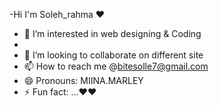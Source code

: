 -Hi I'm Soleh_rahma ❤
- 👀 I’m interested in web designing & Coding
- 
- 💞️ I’m looking to collaborate on different site 
- 📫 How to reach me @bitesolle7@gmail.com 
- 😄 Pronouns: MIINA.MARLEY 
- ⚡ Fun fact: ...❤❤

<!---
miinamarley/miinamarley is a ✨ special ✨ repository because its `README.md` (this file) appears on your GitHub profile.
You can click the Preview link to take a look at your changes.
--->
